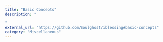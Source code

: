 ```yaml
---
title: "Basic Concepts"
description: "

"
external_url: "https://github.com/Soulghost/iblessing#basic-concepts"
category: "Miscellaneous"
---
```

